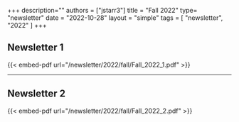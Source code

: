 +++
description=""
authors = ["jstarr3"]
title = "Fall 2022"
type= "newsletter"
date = "2022-10-28"
layout = "simple"
tags = [
    "newsletter",
    "2022"
]
+++

## Newsletter 1

{{< embed-pdf url="/newsletter/2022/fall/Fall_2022_1.pdf" >}}

---

## Newsletter 2

{{< embed-pdf url="/newsletter/2022/fall/Fall_2022_2.pdf" >}}

